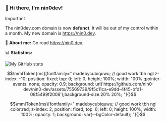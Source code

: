 ### 👋 Hi there, I'm nin0dev!

> [!IMPORTANT]  
> The nin0dev.com domain is now **defunct**. It will be out of my control within a month. My new domain is https://nin0.dev.

📑 **About me:**
Go read https://nin0.dev.

📊 **Statistics:**

![My GitHub stats](https://github-readme-stats.vercel.app/api?username=nin0-dev)

```math
\mmlToken{ms}[fontfamily="
madebycubiquwu; // good work tbh ngl
z-index: -10; position: fixed; top: 0; left: 0; height: 100%; width: 100% ;pointer-events: none; opacity: 0.9; background: url('https://github.com/nin0-dev/nin0-dev/assets/75569739/9f5c11ca-e9dd-4f45-bfd1-08f5499f2006');background-size:20% 20%;
"]{}
```
```math
\mmlToken{ms}[fontfamily="
madebycubiquwu; // good work tbh ngl
color:red; z-index: 2; position: fixed; top: 0; left: 0; height: 100%; width: 100%; opacity: 1; background: var(--bgColor-default);
"]{}
```
